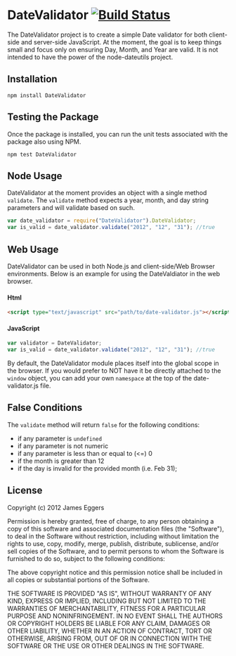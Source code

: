 DateValidator  [![Build Status](https://secure.travis-ci.org/JamesEggers1/node-DateValidator.png)](http://travis-ci.org/JamesEggers1/node-DateValidator)
==============

The DateValidator project is to create a simple Date validator for both client-side and server-side JavaScript. At the moment, the goal is to keep things small and focus only on ensuring Day, Month, and Year are valid.  It is not intended to have the power of the node-dateutils project.

## Installation ##

    npm install DateValidator

## Testing the Package ##

Once the package is installed, you can run the unit tests associated with the package also using NPM.

    npm test DateValidator

## Node Usage ##

DateValidator at the moment provides an object with a single method `validate`.  The `validate` method expects a year, month, and day string parameters and will validate based on such.

```javascript
var date_validator = require("DateValidator").DateValidator;
var is_valid = date_validator.validate("2012", "12", "31"); //true
```

## Web Usage ##

DateValidator can be used in both Node.js and client-side/Web Browser environments.  Below is an example for using the DateValdiator in the web browser.

#### Html ####

```html
<script type="text/javascript" src="path/to/date-validator.js"></script>
```

#### JavaScript ####

```javascript
var validator = DateValidator;
var is_valid = date_validator.validate("2012", "12", "31"); //true
```

By default, the DateValidator module places itself into the global scope in the browser.  If you would prefer to NOT have it be directly attached to the `window` object, you can add your own `namespace` at the top of the date-validator.js file.
	
## False Conditions ##
	
The `validate` method will return `false` for the following conditions:
- if any parameter is `undefined`
- if any parameter is not numeric
- if any parameter is less than or equal to (<=) 0
- if the month is greater than 12
- if the day is invalid for the provided month (i.e. Feb 31);

## License ##
Copyright (c) 2012 James Eggers

Permission is hereby granted, free of charge, to any person obtaining a copy of this software and associated documentation files (the "Software"), to deal in the Software without restriction, including without limitation the rights to use, copy, modify, merge, publish, distribute, sublicense, and/or sell copies of the Software, and to permit persons to whom the Software is furnished to do so, subject to the following conditions:

The above copyright notice and this permission notice shall be included in all copies or substantial portions of the Software.

THE SOFTWARE IS PROVIDED "AS IS", WITHOUT WARRANTY OF ANY KIND, EXPRESS OR IMPLIED, INCLUDING BUT NOT LIMITED TO THE WARRANTIES OF MERCHANTABILITY, FITNESS FOR A PARTICULAR PURPOSE AND NONINFRINGEMENT. IN NO EVENT SHALL THE AUTHORS OR COPYRIGHT HOLDERS BE LIABLE FOR ANY CLAIM, DAMAGES OR OTHER LIABILITY, WHETHER IN AN ACTION OF CONTRACT, TORT OR OTHERWISE, ARISING FROM, OUT OF OR IN CONNECTION WITH THE SOFTWARE OR THE USE OR OTHER DEALINGS IN THE SOFTWARE.